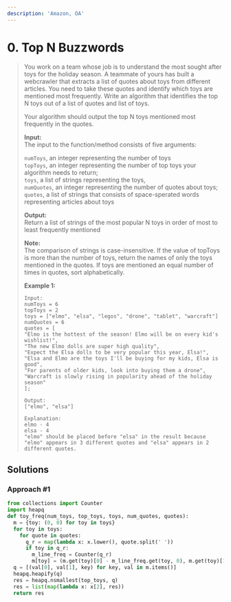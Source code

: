```yaml
---
description: 'Amazon, OA'
---
```


# 0. Top N Buzzwords

> You work on a team whose job is to understand the most sought after toys for the holiday season. A teammate of yours has built a webcrawler that extracts a list of quotes about toys from different articles. You need to take these quotes and identify which toys are mentioned most frequently. Write an algorithm that identifies the top N toys out of a list of quotes and list of toys.
>
> Your algorithm should output the top N toys mentioned most frequently in the quotes.
>
> **Input:**  
> The input to the function/method consists of five arguments:
>
> `numToys`, an integer representing the number of toys  
> `topToys`, an integer representing the number of top toys your algorithm needs to return;  
> `toys`, a list of strings representing the toys,  
> `numQuotes`, an integer representing the number of quotes about toys;  
> `quotes`, a list of strings that consists of space-sperated words representing articles about toys
>
> **Output:**  
> Return a list of strings of the most popular N toys in order of most to least frequently mentioned
>
> **Note:**  
> The comparison of strings is case-insensitive. If the value of topToys is more than the number of toys, return the names of only the toys mentioned in the quotes. If toys are mentioned an equal number of times in quotes, sort alphabetically.
>
> **Example 1:**
>
> ```text
> Input:
> numToys = 6
> topToys = 2
> toys = ["elmo", "elsa", "legos", "drone", "tablet", "warcraft"]
> numQuotes = 6
> quotes = [
> "Elmo is the hottest of the season! Elmo will be on every kid's wishlist!",
> "The new Elmo dolls are super high quality",
> "Expect the Elsa dolls to be very popular this year, Elsa!",
> "Elsa and Elmo are the toys I'll be buying for my kids, Elsa is good",
> "For parents of older kids, look into buying them a drone",
> "Warcraft is slowly rising in popularity ahead of the holiday season"
> ];
>
> Output:
> ["elmo", "elsa"]
>
> Explanation:
> elmo - 4
> elsa - 4
> "elmo" should be placed before "elsa" in the result because "elmo" appears in 3 different quotes and "elsa" appears in 2 different quotes.
> ```

## Solutions

### Approach \#1

```python
from collections import Counter
import heapq
def toy_freq(num_toys, top_toys, toys, num_quotes, quotes):
  m = {toy: (0, 0) for toy in toys}
  for toy in toys:
    for quote in quotes:
      q_r = map(lambda x: x.lower(), quote.split(' '))
      if toy in q_r:
        m_line_freq = Counter(q_r)
        m[toy] = (m.get(toy)[0] - m_line_freq.get(toy, 0), m.get(toy)[1] - 1)
  q = [(val[0], val[1], key) for key, val in m.items()]
  heapq.heapify(q)
  res = heapq.nsmallest(top_toys, q)
  res = list(map(lambda x: x[2], res))
  return res
```

